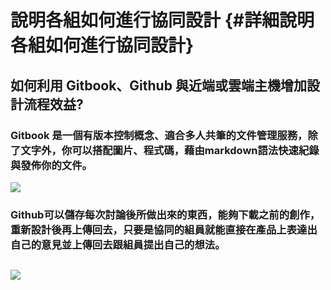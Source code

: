 # 說明各組如何進行協同設計 {#詳細說明各組如何進行協同設計}

## 如何利用 Gitbook、Github 與近端或雲端主機增加設計流程效益?

### Gitbook 是一個有版本控制概念、適合多人共筆的文件管理服務，除了文字外，你可以搭配圖片、程式碼，藉由markdown語法快速紀錄與發佈你的文件。

![](/assets/chrome_2018-04-22_20-19-41.png)

### Github可以儲存每次討論後所做出來的東西，能夠下載之前的創作，重新設計後再上傳回去，只要是協同的組員就能直接在產品上表達出自己的意見並上傳回去跟組員提出自己的想法。

## ![](/assets/chrome_2018-04-22_20-22-25.png)



